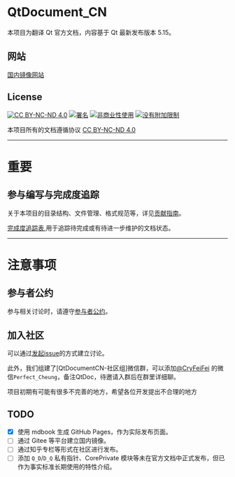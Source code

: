 # QtDocument_CN

本项目为翻译 Qt 官方文档，内容基于 Qt 最新发布版本 5.15。

## 网站

[国内镜像网站](https://www.qtdoc.cn)

## License
[![CC BY-NC-ND 4.0](https://creativecommons.org/images/deed/svg/cc_blue.svg)](https://creativecommons.org/licenses/by-nc-nd/4.0/deed.zh)
[![署名](https://creativecommons.org/images/deed/svg/attribution_icon_blue.svg)](https://creativecommons.org/licenses/by-nc-nd/4.0/deed.zh)
[![非商业性使用](https://creativecommons.org/images/deed/svg/nc_blue.svg)](https://creativecommons.org/licenses/by-nc-nd/4.0/deed.zh)
[![没有附加限制](https://creativecommons.org/images/deed/svg/nd_blue.svg)](https://creativecommons.org/licenses/by-nc-nd/4.0/deed.zh)

本项目所有的文档遵循协议 [CC BY-NC-ND 4.0](https://creativecommons.org/licenses/by-nc-nd/4.0/deed.zh)


---

# 重要

## 参与编写与完成度追踪
关于本项目的目录结构、文件管理、格式规范等，详见[贡献指南](CONTRIBUTING.md)。

[完成度追踪表](completeness_tracking.md),用于追踪待完成或有待进一步维护的文档状态。

---

# 注意事项

## 参与者公约
参与相关讨论时，请遵守[参与者公约](CODE_OF_CONDUCT.md)。

## 加入社区
可以通过[发起issue](https://github.com/QtDocumentCN/QtDocumentCN/issues/new)的方式建立讨论。

此外，我们组建了[QtDocumentCN-社区组]微信群，可以添加[@CryFeiFei](https://github.com/CryFeiFei) 的微信`Perfect_Cheung`，备注QtDoc，待邀请入群后在群里详细聊。

项目初期有可能有很多不完善的地方，希望各位开发提出不合理的地方


## TODO

- [x] 使用 mdbook 生成 GitHub Pages，作为实际发布页面。
- [ ] 通过 Gitee 等平台建立国内镜像。
- [ ] 通过知乎专栏等形式在社区进行发布。
- [ ] 添加 `Q_D`/`D_Q` 私有指针、CorePrivate 模块等未在官方文档中正式发布，但已作为事实标准长期使用的特性介绍。
